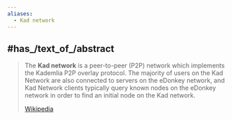 ```yaml
---
aliases:
  - Kad network
---
```




## #has_/text_of_/abstract 

> The **Kad network** is a peer-to-peer (P2P) network 
> which implements the Kademlia P2P overlay protocol. 
> The majority of users on the Kad Network are also connected to servers on the eDonkey network, 
> and Kad Network clients typically query known nodes on the eDonkey network 
> in order to find an initial node on the Kad network.
>
> [Wikipedia](https://en.wikipedia.org/wiki/Kad%20network)


